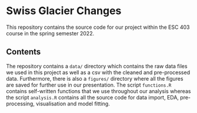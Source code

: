 # Swiss Glacier Changes

This repository contains the source code for our project within the ESC 403 course in the spring semester 2022.
 
## Contents

The repository contains a `data/` directory which contains the raw data files we used in this project as well as a csv with the cleaned and pre-processed data. Furthermore, there is also a `figures/` directory where all the figures are saved for further use in our presentation. 
The script `functions.R` contains self-written functions that we use throughout our analysis whereas the script `analysis.R` contains all the source code for data import, EDA, pre-processing, visualisation and model fitting.

